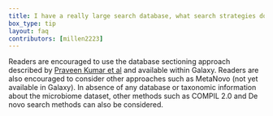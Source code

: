 ```yaml
---
title: I have a really large search database, what search strategies do you recommend for searching my mass spectrometry dataset?
box_type: tip
layout: faq
contributors: [millen2223]
---
```


Readers are encouraged to use the database sectioning approach described by [Praveen Kumar et al](https://pubmed.ncbi.nlm.nih.gov/32396365/) and available within Galaxy. Readers are also encouraged to consider other approaches such as MetaNovo (not yet available in Galaxy). In absence of any database or taxonomic information about the microbiome dataset, other methods such as COMPIL 2.0  and De novo search methods can also be considered.
